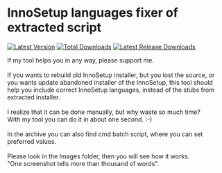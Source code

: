 # InnoSetup languages fixer of extracted script

[![Latest Version](https://img.shields.io/github/release/Wilenty/InnoSetup-languages-fixer-of-extracted-script.svg)](https://github.com/Wilenty/InnoSetup-languages-fixer-of-extracted-script/releases/latest)
[![Total Downloads](https://img.shields.io/github/downloads/Wilenty/InnoSetup-languages-fixer-of-extracted-script/total.svg)](https://github.com/Wilenty/InnoSetup-languages-fixer-of-extracted-script/releases)
[![Latest Release Downloads](https://img.shields.io/github/downloads/Wilenty/InnoSetup-languages-fixer-of-extracted-script/latest/total.svg)](https://github.com/Wilenty/InnoSetup-languages-fixer-of-extracted-script/releases/latest)

If my tool helps you in any way, please support me.<br>
<br>
If you wants to rebuild old InnoSetup installer, but you lost the source, or you wants update abandoned installer of the InnoSetup, this tool should help you include correct InnoSetup languages, instead of the stubs from extracted installer.<br>
<br>
I realize that it can be done manually, but why waste so much time?<br>
With my tool you can do it in about one second. :-)<br>
<br>
In the archive you can also find cmd batch script, where you can set preferred values.<br>
<br>
Please look in the Images folder, then you will see how it works.<br>
"One screenshot tells more than thousand of words".
